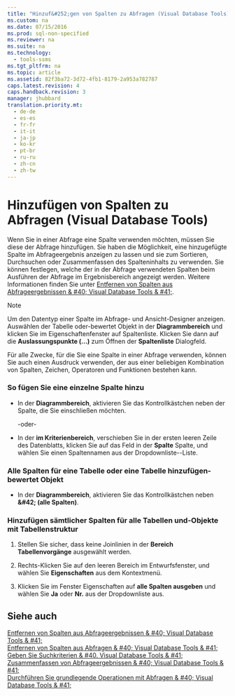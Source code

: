 ```yaml
---
title: "Hinzuf&#252;gen von Spalten zu Abfragen (Visual Database Tools)"
ms.custom: na
ms.date: 07/15/2016
ms.prod: sql-non-specified
ms.reviewer: na
ms.suite: na
ms.technology: 
  - tools-ssms
ms.tgt_pltfrm: na
ms.topic: article
ms.assetid: 82f3ba72-3d72-4fb1-8179-2a953a782787
caps.latest.revision: 4
caps.handback.revision: 3
manager: jhubbard
translation.priority.mt: 
  - de-de
  - es-es
  - fr-fr
  - it-it
  - ja-jp
  - ko-kr
  - pt-br
  - ru-ru
  - zh-cn
  - zh-tw
---
```

# Hinzuf&#252;gen von Spalten zu Abfragen (Visual Database Tools)
Wenn Sie in einer Abfrage eine Spalte verwenden möchten, müssen Sie diese der Abfrage hinzufügen. Sie haben die Möglichkeit, eine hinzugefügte Spalte im Abfrageergebnis anzeigen zu lassen und sie zum Sortieren, Durchsuchen oder Zusammenfassen des Spalteninhalts zu verwenden. Sie können festlegen, welche der in der Abfrage verwendeten Spalten beim Ausführen der Abfrage im Ergebnisbereich angezeigt werden. Weitere Informationen finden Sie unter [Entfernen von Spalten aus Abfrageergebnissen & #40; Visual Database Tools & #41;](../content/Remove-Columns-from-Query-Results--Visual-Database-Tools-.md).  
  
> [!NOTE]  
> Um den Datentyp einer Spalte im Abfrage- und Ansicht-Designer anzeigen. Auswählen der Tabelle oder\-bewertet Objekt in der **Diagrammbereich** und klicken Sie im Eigenschaftenfenster auf Spaltenliste. Klicken Sie dann auf die **Auslassungspunkte (...)** zum Öffnen der **Spaltenliste** Dialogfeld.  
  
Für alle Zwecke, für die Sie eine Spalte in einer Abfrage verwenden, können Sie auch einen Ausdruck verwenden, der aus einer beliebigen Kombination von Spalten, Zeichen, Operatoren und Funktionen bestehen kann.  
  
### So fügen Sie eine einzelne Spalte hinzu  
  
-   In der **Diagrammbereich**, aktivieren Sie das Kontrollkästchen neben der Spalte, die Sie einschließen möchten.  
  
    \-oder\-  
  
-   In der **im Kriterienbereich**, verschieben Sie in der ersten leeren Zeile des Datenblatts, klicken Sie auf das Feld in der **Spalte** Spalte, und wählen Sie einen Spaltennamen aus der Dropdownliste\--Liste.  
  
### Alle Spalten für eine Tabelle oder eine Tabelle hinzufügen\-bewertet Objekt  
  
-   In der **Diagrammbereich**, aktivieren Sie das Kontrollkästchen neben **\&#42; (alle Spalten)**.  
  
### Hinzufügen sämtlicher Spalten für alle Tabellen und\-Objekte mit Tabellenstruktur  
  
1.  Stellen Sie sicher, dass keine Joinlinien in der **Bereich Tabellenvorgänge** ausgewählt werden.  
  
2.  Rechts\-Klicken Sie auf den leeren Bereich im Entwurfsfenster, und wählen Sie **Eigenschaften** aus dem Kontextmenü.  
  
3.  Klicken Sie im Fenster Eigenschaften auf **alle Spalten ausgeben** und wählen Sie **Ja** oder **Nr.** aus der Dropdownliste aus.  
  
## Siehe auch  
[Entfernen von Spalten aus Abfrageergebnissen & #40; Visual Database Tools & #41;](../content/Remove-Columns-from-Query-Results--Visual-Database-Tools-.md)  
[Entfernen von Spalten aus Abfragen & #40; Visual Database Tools & #41;](../content/Remove-Columns-from-Queries--Visual-Database-Tools-.md)  
[Geben Sie Suchkriterien & #40. Visual Database Tools & #41;](../content/Specify-Search-Criteria--Visual-Database-Tools-.md)  
[Zusammenfassen von Abfrageergebnissen & #40; Visual Database Tools & #41;](../content/Summarize-Query-Results--Visual-Database-Tools-.md)  
[Durchführen Sie grundlegende Operationen mit Abfragen & #40; Visual Database Tools & #41;](../content/Perform-Basic-Operations-with-Queries--Visual-Database-Tools-.md)  
  
